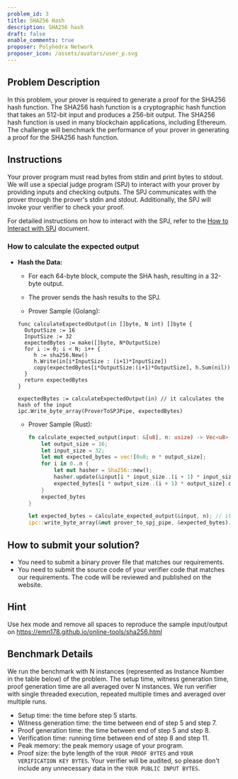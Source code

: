 ```yaml
---
problem_id: 3
title: SHA256 Hash
description: SHA256 hash
draft: false
enable_comments: true
proposer: Polyhedra Network
proposer_icon: /assets/avatars/user_p.svg
---
```


## Problem Description

In this problem, your prover is required to generate a proof for the SHA256 hash function. The SHA256 hash function is a cryptographic hash function that takes an 512-bit input and produces a 256-bit output. The SHA256 hash function is used in many blockchain applications, including Ethereum. The challenge will benchmark the performance of your prover in generating a proof for the SHA256 hash function.

## Instructions

Your prover program must read bytes from stdin and print bytes to stdout. We will use a special judge program (SPJ) to interact with your prover by providing inputs and checking outputs. The SPJ communicates with the prover through the prover's stdin and stdout. Additionally, the SPJ will invoke your verifier to check your proof.

For detailed instructions on how to interact with the SPJ, refer to the [How to Interact with SPJ](https://github.com/PolyhedraZK/proof-arena/blob/main/docs/how_to_interact_with_SPJ.md) document.

### How to calculate the expected output

- **Hash the Data:**

  - For each 64-byte block, compute the SHA hash, resulting in a 32-byte output.
  - The prover sends the hash results to the SPJ.

  - Prover Sample (Golang):

  ```golang
  func calculateExpectedOutput(in []byte, N int) []byte {
    OutputSize := 16
    InputSize := 32
    expectedBytes := make([]byte, N*OutputSize)
    for i := 0; i < N; i++ {
       h := sha256.New()
       h.Write(in[i*InputSize : (i+1)*InputSize])
       copy(expectedBytes[i*OutputSize:(i+1)*OutputSize], h.Sum(nil))
    }
    return expectedBytes
  }
  ```

  ```golang
  expectedBytes := calculateExpectedOutput(in) // it calculates the hash of the input
  ipc.Write_byte_array(ProverToSPJPipe, expectedBytes)
  ```

  - Prover Sample (Rust):

    ```rust
    fn calculate_expected_output(input: &[u8], n: usize) -> Vec<u8> {
        let output_size = 16;
        let input_size = 32;
        let mut expected_bytes = vec![0u8; n * output_size];
        for i in 0..n {
            let mut hasher = Sha256::new();
            hasher.update(&input[i * input_size..(i + 1) * input_size]);
            expected_bytes[i * output_size..(i + 1) * output_size].copy_from_slice(&hasher.finalize());
        }
        expected_bytes
    }
    ```

    ```rust
    let expected_bytes = calculate_expected_output(&input, n); // it calculates the hash of the input
    ipc::write_byte_array(&mut prover_to_spj_pipe, &expected_bytes).unwrap();
    ```

## How to submit your solution?

- You need to submit a binary prover file that matches our requirements.
- You need to submit the source code of your verifier code that matches our requirements. The code will be reviewed and published on the website.

## Hint

Use hex mode and remove all spaces to reproduce the sample input/output on https://emn178.github.io/online-tools/sha256.html

## Benchmark Details

We run the benchmark with N instances (represented as Instance Number in the table below) of the problem. The setup time, witness generation time, proof generation time are all averaged over N instances. We run verifier with single threaded execution, repeated multiple times and averaged over multiple runs.

- Setup time: the time before step 5 starts.
- Witness generation time: the time between end of step 5 and step 7.
- Proof generation time: the time between end of step 5 and step 8.
- Verification time: running time between end of step 8 and step 11.
- Peak memory: the peak memory usage of your program.
- Proof size: the byte length of the `YOUR PROOF BYTES` and `YOUR VERIFICATION KEY BYTES`. Your verifier will be audited, so please don't include any unnecessary data in the `YOUR PUBLIC INPUT BYTES`.
